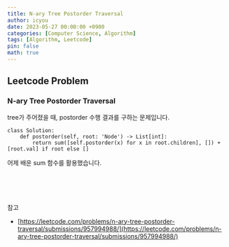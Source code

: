 ```yaml
---
title: N-ary Tree Postorder Traversal
author: icyou
date: 2023-05-27 00:00:00 +0900
categories: [Computer Science, Algorithm]
tags: [Algorithm, Leetcode]
pin: false
math: true
---
```


## Leetcode Problem

### N-ary Tree Postorder Traversal
tree가 주어졌을 때, postorder 수행 결과를 구하는 문제입니다.

```
class Solution:
    def postorder(self, root: 'Node') -> List[int]:
        return sum([self.postorder(x) for x in root.children], []) + [root.val] if root else []
```  
어제 배운 sum 함수를 활용했습니다.
 
<br/><br/><br/><br/>
참고 
- [https://leetcode.com/problems/n-ary-tree-postorder-traversal/submissions/957994988/](https://leetcode.com/problems/n-ary-tree-postorder-traversal/submissions/957994988/)